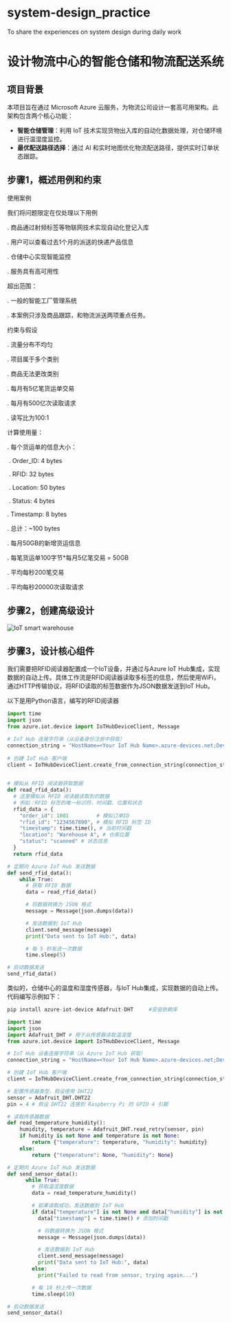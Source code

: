 # system-design_practice
To share the experiences on system design during daily work
# 设计物流中心的智能仓储和物流配送系统

## 项目背景

本项目旨在通过 Microsoft Azure 云服务，为物流公司设计一套高可用架构。此架构包含两个核心功能：

- **智能仓储管理**：利用 IoT 技术实现货物出入库的自动化数据处理，对仓储环境进行温湿度监控。
- **最优配送路径选择**：通过 AI 和实时地图优化物流配送路径，提供实时订单状态跟踪。

## 步骤1，概述用例和约束

使用案例

我们将问题限定在仅处理以下用例

. 商品通过射频标签等物联网技术实现自动化登记入库

. 用户可以查看过去1个月的派送的快递产品信息

. 仓储中心实现智能监控

. 服务具有高可用性


超出范围：

. 一般的智能工厂管理系统

  . 本案例只涉及商品跟踪，和物流派送两项重点任务。


约束与假设

. 流量分布不均匀

. 项目属于多个类别

. 商品无法更改类别

. 每月有5亿笔货运单交易

. 每月有500亿次读取请求

. 读写比为100:1

计算使用量：

. 每个货运单的信息大小：

​	. Order_ID: 4 bytes

​	. RFID: 32 bytes

​	. Location: 50 bytes

​	. Status: 4 bytes

  ​. Timestamp: 8 bytes
  
. 总计：~100 bytes

. 每月50GB的新增货运信息

  ​. 每笔货运单100字节*每月5亿笔交易 = 50GB
  
. 平均每秒200笔交易

. 平均每秒20000次读取请求




## 步骤2，创建高级设计
![IoT smart warehouse](https://github.com/user-attachments/assets/ba5a6a37-f278-4630-8b79-7dffba57e583)




## 步骤3，设计核心组件

我们需要把RFID阅读器配置成一个IoT设备，并通过与Azure IoT Hub集成，实现数据的自动上传。具体工作流是RFID阅读器读取多标签的信息，然后使用WiFi，通过HTTP传输协议，将RFID读取的标签数据作为JSON数据发送到IoT Hub。

以下是用Python语言，编写的RFID阅读器

```Python
import time
import json
from azure.iot.device import IoTHubDeviceClient, Message

# IoT Hub 连接字符串（从设备身份注册中获取）
connection_string = "HostName=<Your IoT Hub Name>.azure-devices.net;DeviceId=<Your Device ID>;SharedAccessKey=<Your Device Key>"
 
# 创建 IoT Hub 客户端
client = IoTHubDeviceClient.create_from_connection_string(connection_string)

 
# 模拟从 RFID 阅读器获取数据
def read_rfid_data():
  # 这里模拟从 RFID 阅读器读取到的数据
  # 例如：RFID 标签的唯一标识符、时间戳、位置和状态
  rfid_data = {
    "order_id": 1001         # 模拟订单ID
	"rfid_id": "1234567890", # 模拟 RFID 标签 ID
    "timestamp": time.time(), # 当前时间戳
    "location": "Warehouse A", # 仓库位置
    "status": "scanned" # 状态信息
  }
  return rfid_data

# 定期向 Azure IoT Hub 发送数据
def send_rfid_data():
    while True:
      # 获取 RFID 数据
      data = read_rfid_data()

      # 将数据转换为 JSON 格式
	  message = Message(json.dumps(data))

	  # 发送数据到 IoT Hub
      client.send_message(message)
      print("Data sent to IoT Hub:", data)

      # 每 5 秒发送一次数据
      time.sleep(5)

# 启动数据发送
send_rfid_data()
```

类似的，仓储中心的温度和湿度传感器，与IoT Hub集成，实现数据的自动上传。代码编写示例如下：

```python
pip install azure-iot-device Adafruit-DHT     #安装依赖库
```

```python
import time
import json
import Adafruit_DHT # 用于从传感器读取温湿度
from azure.iot.device import IoTHubDeviceClient, Message

# IoT Hub 设备连接字符串（从 Azure IoT Hub 获取）
connection_string = "HostName=<Your IoT Hub Name>.azure-devices.net;DeviceId=<Your Device ID>;SharedAccessKey=<Your Device Key>"

# 创建 IoT Hub 客户端
client = IoTHubDeviceClient.create_from_connection_string(connection_string)

# 配置传感器类型，假设使用 DHT22
sensor = Adafruit_DHT.DHT22
pin = 4 # 假设 DHT22 连接到 Raspberry Pi 的 GPIO 4 引脚

# 读取传感器数据    
def read_temperature_humidity():
	humidity, temperature = Adafruit_DHT.read_retry(sensor, pin)
    if humidity is not None and temperature is not None:
	    return {"temperature": temperature, "humidity": humidity}
	else:
	    return {"temperature": None, "humidity": None}

# 定期向 Azure IoT Hub 发送数据
def send_sensor_data():
      while True:
		# 获取温湿度数据
	    data = read_temperature_humidity()

		# 如果读取成功，发送数据到 IoT Hub
	    if data["temperature"] is not None and data["humidity"] is not None:
	      data["timestamp"] = time.time() # 添加时间戳

 		  # 将数据转换为 JSON 格式
		  message = Message(json.dumps(data))

       	  # 发送数据到 IoT Hub
	      client.send_message(message)
		  print("Data sent to IoT Hub:", data)
        else:
	      print("Failed to read from sensor, trying again...")

        # 每 10 秒上传一次数据
        time.sleep(10)

# 启动数据发送
send_sensor_data()
```

